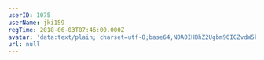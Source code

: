 ```yaml
---
userID: 1075
userName: jki159
regTime: 2018-06-03T07:46:00.000Z
avatar: 'data:text/plain; charset=utf-8;base64,NDA0IHBhZ2Ugbm90IGZvdW5kCg=='
url: null
---
```



